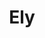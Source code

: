---
title: Ely
date: 
draft: false

# descripcion
description : Argolla de plata pasante cierre italiano

materials: Plata 925

color: Plateado

dimensions: 1,5cm x 2,3cm

code: 01-11-0465

type: "Aros"

categories: []

price: $3.710,00

price_eftvo: $3.150,00

# Images
# first image will be shown in the product page
images:
  # - image: "images/path_to_image"
  # La ubicacion de las imagenes es imagenes/Aros/Aros.Argollas/01-11-0465-ely
  - image: "./images/aros/argollas/01-11-0465_a.JPG"
  - image: "./images/aros/argollas/01-11-0465_b.JPG"
---